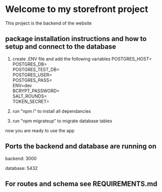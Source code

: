 # Welcome to my storefront project

  This project is the backend of the website

## package installation instructions and how to setup and connect to the database
1. create .ENV file and add the following variables
    POSTGRES_HOST=   
    POSTGRES_DB=   
    POSTGRES_TEST_DB=   
    POSTGRES_USER=    
    POSTGRES_PASS=   
    ENV=dev   
    BCRYPT_PASSWORD=   
    SALT_ROUNDS=   
    TOKEN_SECRET=   

2. run "npm i" to install all dependancies
3. run "npm migrateup" to migrate database tables

now you are ready to use the app

## Ports the backend and database are running on
backend: 3000

database: 5432

## For routes and schema see REQUIREMENTS.md

